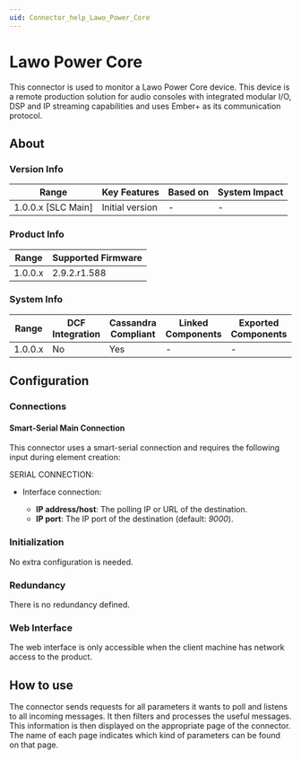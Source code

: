 ```yaml
---
uid: Connector_help_Lawo_Power_Core
---
```


# Lawo Power Core

This connector is used to monitor a Lawo Power Core device. This device is a remote production solution for audio consoles with integrated modular I/O, DSP and IP streaming capabilities and uses Ember+ as its communication protocol.

## About

### Version Info

| Range                | Key Features     | Based on     | System Impact     |
|----------------------|------------------|--------------|-------------------|
| 1.0.0.x [SLC Main]   | Initial version  | -            | -                 |

### Product Info

| Range     | Supported Firmware     |
|-----------|------------------------|
| 1.0.0.x   | 2.9.2.r1.588           |

### System Info

| Range     | DCF Integration     | Cassandra Compliant     | Linked Components     | Exported Components     |
|-----------|---------------------|-------------------------|-----------------------|-------------------------|
| 1.0.0.x   | No                  | Yes                     | -                     | -                       |

## Configuration

### Connections

#### Smart-Serial Main Connection

This connector uses a smart-serial connection and requires the following input during element creation:

SERIAL CONNECTION:

- Interface connection:

  - **IP address/host**: The polling IP or URL of the destination.
  - **IP port**: The IP port of the destination (default: *9000*).

### Initialization

No extra configuration is needed.

### Redundancy

There is no redundancy defined.

### Web Interface

The web interface is only accessible when the client machine has network access to the product.

## How to use

The connector sends requests for all parameters it wants to poll and listens to all incoming messages. It then filters and processes the useful messages. This information is then displayed on the appropriate page of the connector. The name of each page indicates which kind of parameters can be found on that page.
